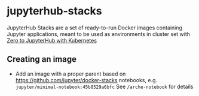 # jupyterhub-stacks

JupyterHub Stacks are a set of ready-to-run Docker images containing Jupyter applications, meant to be used as environments in cluster set with [Zero to JupyterHub with Kubernetes](https://z2jh.jupyter.org)


## Creating an image

* Add an image with a proper parent based on https://github.com/jupyter/docker-stacks notebooks, e.g. `jupyter/minimal-notebook:45b8529a6bfc`
    See `/arche-notebook` for details
